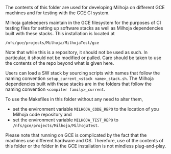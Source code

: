 The contents of this folder are used for developing Milhoja on different GCE machines and for testing with the GCE CI system.

Milhoja gatekeepers maintain in the GCE filesystem for the purposes of CI testing files for setting up software stacks as well as Milhoja dependencies built with these stacks.  This installation is located at
```
/nfs/gce/projects/Milhoja/MilhojaTest/gce
```
Note that while this is a repository, it should not be used as such.  In particular, it should not be modified or pulled.  Care should be taken to use the contents of the repo beyond what is given here.

Users can load a SW stack by sourcing scripts with names that follow the naming convention `setup_current_<stack name>_stack.sh`.  The Milhoja dependencies built with these stacks are in the folders that follow the naming convention `<compiler family>_current`.

To use the Makefiles in this folder without any need to alter them,
* set the environment variable `MILHOJA_CODE_REPO` to the location of you Milhoja code repository and
* set the environment variable `MILHOJA_TEST_REPO` to `/nfs/gce/projects/Milhoja/MilhojaTest`.

Please note that running on GCE is complicated by the fact that the machines use different hardware and OS.  Therefore, use of the contents of this folder or the folder in the GCE installation is not mindless plug-and-play.
